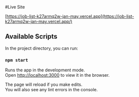 #Live Site

[https://job-list-k27armq2w-jan-may.vercel.app](https://job-list-k27armq2w-jan-may.vercel.app/)


## Available Scripts

In the project directory, you can run:

### `npm start`

Runs the app in the development mode.\
Open [http://localhost:3000](http://localhost:3000) to view it in the browser.

The page will reload if you make edits.\
You will also see any lint errors in the console.

